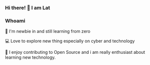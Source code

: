 ### Hi there! 👋 I am Lat

###  Whoami

🎈 I'm newbie in and still learning from zero

💻 Love to explore new thing especially on cyber and technology

🐳 I enjoy contributing to Open Source and i am really enthusiast about learning new technology.
